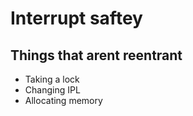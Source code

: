 # Interrupt saftey

## Things that arent reentrant
* Taking a lock
* Changing IPL
* Allocating memory